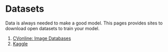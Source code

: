 Datasets
========

Data is always needed to make a good model. This pages provides sites to download
open datasets to train your model.

1. [CVonline: Image Databases](http://homepages.inf.ed.ac.uk/rbf/CVonline/Imagedbase.htm)
2. [Kaggle](https://www.kaggle.com/datasets)